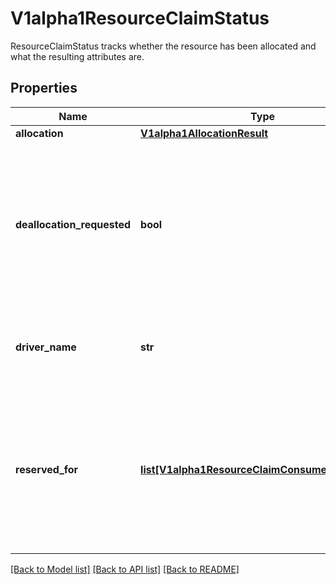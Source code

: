 # V1alpha1ResourceClaimStatus

ResourceClaimStatus tracks whether the resource has been allocated and what the resulting attributes are.

## Properties
Name | Type | Description | Notes
------------ | ------------- | ------------- | -------------
**allocation** | [**V1alpha1AllocationResult**](V1alpha1AllocationResult.md) |  | [optional] 
**deallocation_requested** | **bool** | DeallocationRequested indicates that a ResourceClaim is to be deallocated.  The driver then must deallocate this claim and reset the field together with clearing the Allocation field.  While DeallocationRequested is set, no new consumers may be added to ReservedFor. | [optional] 
**driver_name** | **str** | DriverName is a copy of the driver name from the ResourceClass at the time when allocation started. | [optional] 
**reserved_for** | [**list[V1alpha1ResourceClaimConsumerReference]**](V1alpha1ResourceClaimConsumerReference.md) | ReservedFor indicates which entities are currently allowed to use the claim. A Pod which references a ResourceClaim which is not reserved for that Pod will not be started.  There can be at most 32 such reservations. This may get increased in the future, but not reduced. | [optional] 

[[Back to Model list]](../README.md#documentation-for-models) [[Back to API list]](../README.md#documentation-for-api-endpoints) [[Back to README]](../README.md)


